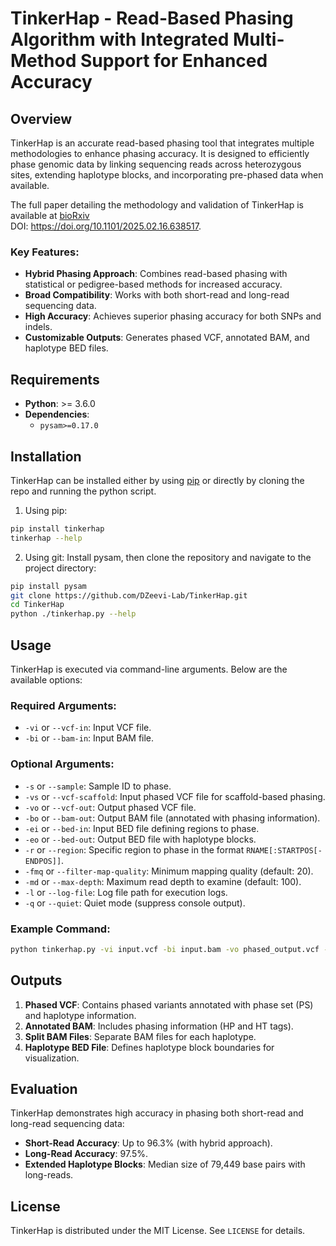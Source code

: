 # TinkerHap - Read-Based Phasing Algorithm with Integrated Multi-Method Support for Enhanced Accuracy

## Overview
TinkerHap is an accurate read-based phasing tool that integrates multiple methodologies to enhance phasing accuracy. It is designed to efficiently phase genomic data by linking sequencing reads across heterozygous sites, extending haplotype blocks, and incorporating pre-phased data when available.

The full paper detailing the methodology and validation of TinkerHap is available at [bioRxiv](https://doi.org/10.1101/2025.02.16.638517)\
DOI: https://doi.org/10.1101/2025.02.16.638517.

### Key Features:
- **Hybrid Phasing Approach**: Combines read-based phasing with statistical or pedigree-based methods for increased accuracy.
- **Broad Compatibility**: Works with both short-read and long-read sequencing data.
- **High Accuracy**: Achieves superior phasing accuracy for both SNPs and indels.
- **Customizable Outputs**: Generates phased VCF, annotated BAM, and haplotype BED files.

## Requirements
- **Python**: >= 3.6.0
- **Dependencies**:
  - `pysam>=0.17.0`

## Installation
TinkerHap can be installed either by using [pip](https://pip.pypa.io) or directly by cloning the repo and running the python script.
1. Using pip:
```bash
pip install tinkerhap
tinkerhap --help
```

2. Using git: Install pysam, then clone the repository and navigate to the project directory:
```bash
pip install pysam
git clone https://github.com/DZeevi-Lab/TinkerHap.git
cd TinkerHap
python ./tinkerhap.py --help
```

## Usage
TinkerHap is executed via command-line arguments. Below are the available options:

### Required Arguments:
- `-vi` or `--vcf-in`: Input VCF file.
- `-bi` or `--bam-in`: Input BAM file.

### Optional Arguments:
- `-s` or `--sample`: Sample ID to phase.
- `-vs` or `--vcf-scaffold`: Input phased VCF file for scaffold-based phasing.
- `-vo` or `--vcf-out`: Output phased VCF file.
- `-bo` or `--bam-out`: Output BAM file (annotated with phasing information).
- `-ei` or `--bed-in`: Input BED file defining regions to phase.
- `-eo` or `--bed-out`: Output BED file with haplotype blocks.
- `-r` or `--region`: Specific region to phase in the format `RNAME[:STARTPOS[-ENDPOS]]`.
- `-fmq` or `--filter-map-quality`: Minimum mapping quality (default: 20).
- `-md` or `--max-depth`: Maximum read depth to examine (default: 100).
- `-l` or `--log-file`: Log file path for execution logs.
- `-q` or `--quiet`: Quiet mode (suppress console output).

### Example Command:
```bash
python tinkerhap.py -vi input.vcf -bi input.bam -vo phased_output.vcf -bo phased_output.bam -r chr1:100000-200000
```

## Outputs
1. **Phased VCF**: Contains phased variants annotated with phase set (PS) and haplotype information.
2. **Annotated BAM**: Includes phasing information (HP and HT tags).
3. **Split BAM Files**: Separate BAM files for each haplotype.
4. **Haplotype BED File**: Defines haplotype block boundaries for visualization.

## Evaluation
TinkerHap demonstrates high accuracy in phasing both short-read and long-read sequencing data:
- **Short-Read Accuracy**: Up to 96.3% (with hybrid approach).
- **Long-Read Accuracy**: 97.5%.
- **Extended Haplotype Blocks**: Median size of 79,449 base pairs with long-reads.

## License
TinkerHap is distributed under the MIT License. See `LICENSE` for details.

